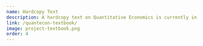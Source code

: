 ```yaml
---
name: Hardcopy Text
description: A hardcopy text on Quantitative Economics is currently in progress.
link: /quantecon-textbook/
image: project-textbook.png
order: 4
---
```

